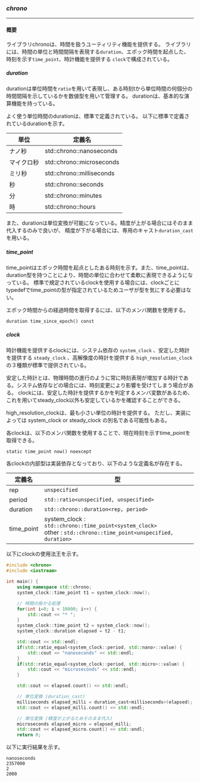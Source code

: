 ### *chrono*
----
#### 概要
ライブラリchronoは、時間を扱うユーティリティ機能を提供する。
ライブラリには、時間の単位と時間間隔を表現する`duration`、エポック時間を起点した、時刻を示す`time_point`、時計機能を提供する `clock`で構成されている。

##### duration
durationは単位時間を`ratio`を用いて表現し、ある時刻tから単位時間の何個分の時間間隔を示しているかを数値型を用いて管理する。
durationは、基本的な演算機能を持っている。

よく使う単位時間のdurationは、標準で定義されている。
以下に標準で定義されているdurationを示す。

| 単位 | 定義名 |
| -- | -- |
| ナノ秒 | std::chrono::nanoseconds |
| マイクロ秒 | std::chrono::microseconds |
| ミリ秒 | std::chrono::milliseconds |
| 秒 | std::chrono::seconds |
| 分 | std::chrono::minutes |
| 時 | std::chrono::hours |

また、durationは単位変換が可能になっている。精度が上がる場合にはそのまま代入するのみで良いが、
精度が下がる場合には、専用のキャスト`duration_cast`を用いる。

##### time_point
time_pointはエポック時間を起点としたある時刻を示す。また、time_pointは、duration型を持つことにより、時間の単位に合わせて柔軟に表現できるようになっている。
標準で規定されているclockを使用する場合には、clockごとにtypedefでtime_pointの型が指定されているためユーザが型を気にする必要はない。

エポック時間からの経過時間を取得するには、以下のメンバ関数を使用する。

`duration time_since_epoch() const`

##### clock
時計機能を提供するclockには、システム依存の `system_clock` 、安定した時計を提供する `steady_clock` 、高解像度の時計を提供する `high_resolution_clock` の３種類が標準で提供されている。

安定した時計とは、物理時間の進行のように常に時刻表現が増加する時計である。システム依存などの場合には、時刻変更により影響を受けてしまう場合がある。
clockには、安定した時計を提供するかを判定するメンバ変数があるため、これを用いてsteady_clock以外も安定しているかを確認することができる。

high_resolution_clockは、最も小さい単位の時計を提供する。
ただし、実装によっては system_clock or steady_clock の別名である可能性もある。

各clockは、以下のメンバ関数を使用することで、現在時刻を示すtime_pointを取得できる。

`static time_point now() noexcept`

各clockの内部型は実装依存となっており、以下のような定義名が存在する。

| 定義名 | 型 |
| -- | -- |
| rep | `unspecified` |
| period | `std::ratio<unspecified, unspecified>` |
| duration | `std::chrono::duration<rep, period>`
| time_point | system_clock : `std::chrono::time_point<system_clock>`<BR>other : `std::chrono::time_point<unspecified, duration>` |



以下にclockの使用法王を示す。

```c++
#include <chrono>
#include <iostream>

int main() {
    using namespace std::chrono;
    system_clock::time_point t1 = system_clock::now();

    // 時間の掛かる処理
    for(int i=0; i < 10000; i++) {
        std::cout << "* ";
    }
    system_clock::time_point t2 = system_clock::now();
    system_clock::duration elapsed = t2 - t1;

    std::cout << std::endl;
    if(std::ratio_equal<system_clock::period, std::nano>::value) {
        std::cout << "nanoseconds" << std::endl;
    }
    if(std::ratio_equal<system_clock::period, std::micro>::value) {
        std::cout << "microseconds" << std::endl;
    }

    std::cout << elapsed.count() << std::endl;

    // 単位変換 (duration_cast)
    milliseconds elapsed_milli = duration_cast<milliseconds>(elapsed);
    std::cout << elapsed_milli.count() << std::endl;

    // 単位変換 (精度が上がるためそのまま代入)
    microseconds elapsed_micro = elapsed_milli;
    std::cout << elapsed_micro.count() << std::endl;
    return 0;
```

以下に実行結果を示す。
```
nanoseconds
2357000
2
2000
```
